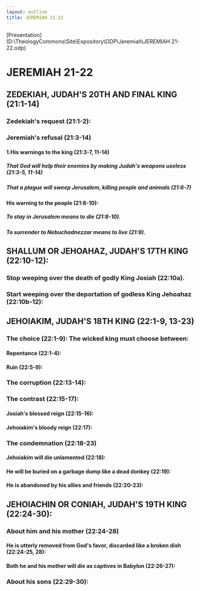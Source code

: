 ```yaml
---
layout: outline
title: JEREMIAH 21-22
---
```

[Presentation](D:\TheologyCommons\Site\Expository\ODP\Jeremiah\JEREMIAH 21-22.odp)
# JEREMIAH 21-22 
## ZEDEKIAH, JUDAH\'S 20TH AND FINAL KING (21:1-14) 
###  Zedekiah\'s request (21:1-2): 
###  Jeremiah\'s refusal (21:3-14) 
####  1.His warnings to the king (21:3-7, 11-14) 
#####  That God will help their enemies by making Judah\'s weapons useless (21:3-5, 11-14) 
#####  That a plague will sweep Jerusalem, killing people and animals (21:6-7) 
####  His warning to the people (21:8-10): 
#####  To stay in Jerusalem means to die (21:8-10). 
#####  To surrender to Nebuchadnezzar means to live (21:9). 
## SHALLUM OR JEHOAHAZ, JUDAH\'S 17TH KING (22:10-12): 
###  Stop weeping over the death of godly King Josiah (22:10a). 
###  Start weeping over the deportation of godless King Jehoahaz (22:10b-12): 
## JEHOIAKIM, JUDAH\'S 18TH KING (22:1-9, 13-23) 
###  The choice (22:1-9): The wicked king must choose between: 
####  Repentance (22:1-4): 
####  Ruin (22:5-9): 
###  The corruption (22:13-14): 
###  The contrast (22:15-17): 
####  Josiah\'s blessed reign (22:15-16): 
####  Jehoiakim\'s bloody reign (22:17): 
###  The condemnation (22:18-23) 
####  Jehoiakim will die unlamented (22:18): 
####  He will be buried on a garbage dump like a dead donkey (22:19): 
####  He is abandoned by his allies and friends (22:20-23): 
## JEHOIACHIN OR CONIAH, JUDAH\'S 19TH KING (22:24-30): 
###  About him and his mother (22:24-28) 
####  He is utterly removed from God\'s favor, discarded like a broken dish (22:24-25, 28): 
####  Both he and his mother will die as captives in Babylon (22:26-27): 
###  About his sons (22:29-30): 
